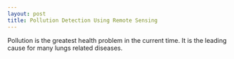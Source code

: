 ```yaml
---
layout: post
title: Pollution Detection Using Remote Sensing
---
```


Pollution is the greatest health problem in the current time. It is 
the leading cause for many lungs related diseases. 